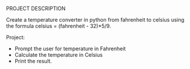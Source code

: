 PROJECT DESCRIPTION

Create a temperature converter in python from fahrenheit to celsius using the formula
celsius = (fahrenheit - 32)*5/9.

Project:
- Prompt the user for temperature in Fahrenheit
- Calculate the temperature in Celsius
- Print the result.
